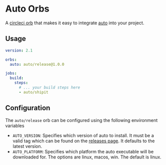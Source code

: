 # Auto Orbs

A [circleci orb](https://circleci.com/docs/2.0/orb-intro/) that makes it easy to integrate [auto](https://github.com/intuit/auto) into your project.

## Usage

```yaml
version: 2.1

orbs:
  auto: auto/release@1.0.0

jobs:
  build:
    steps:
      # ... your build steps here
      - auto/shipit
```

## Configuration

The `auto/release` orb can be configured using the following environment variables

- `AUTO_VERSION`: Specifies which version of auto to install. It must be a valid tag which can be found on the [releases page](https://github.com/intuit/auto/releases). It defaults to the latest version.
- `AUTO_PLATFORM`: Specifies which platform the auto executable will be downloaded for. The options are linux, macos, win. The default is linux.
